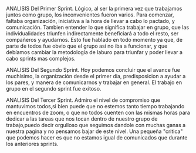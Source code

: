 
ANALISIS Del Primer Sprint.
Lógico, al ser la primera vez que trabajamos juntos como grupo, los inconvenientes fueron varios.
Para comenzar, faltaba organización, iniciativa a la hora de llevar a cabo lo pactado, y comunicación.
Tambien entender lo que significa trabajar en grupo, que las individualidades triunfen indirectamente beneficiará a todo el resto,
ser compañeros y ayudarnos.
Esto fue hablado en todo momento ya que, de parte de todos fue obvio que el grupo así no iba a funcionar, y que debíamos cambiar 
la metodología de laburo para triunfar y poder llevar a cabo sprints mas complejos.

ANALISIS Del Segundo Sprint.
Hoy podemos concluir que el avance fue muchísimo, la organización desde el primer dia, predisposicion a ayudar a los pares, y manera de comunicarnos y trabajar en general.
El trabajo en grupo en el segundo sprint fue exitoso.

ANALISIS Del Tercer Sprint.
Admiro el nivel de compromiso que mantuvimos todos,si bien puede que no estemos tanto tiempo trabajando en encuentros de zoom, o que no todos cuenten con las mismas horas para dedicar a las tareas que nos tocan dentro de nuestro grupo de trabajo,puedo decir orgulloso que seguimos dandole con muchas ganas a nuestra pagina y no pensamos bajar de este nivel.
Una pequeña "critica" que podemos hacer es que no estamos igual de comunicados que durante los anteriores sprints.  

